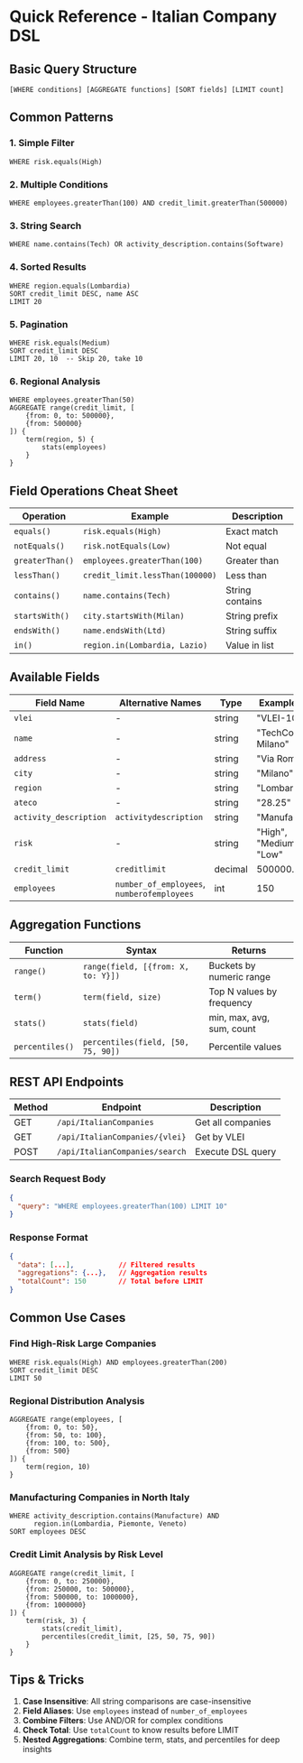 # Quick Reference - Italian Company DSL

## Basic Query Structure
```
[WHERE conditions] [AGGREGATE functions] [SORT fields] [LIMIT count]
```

## Common Patterns

### 1. Simple Filter
```dsl
WHERE risk.equals(High)
```

### 2. Multiple Conditions
```dsl
WHERE employees.greaterThan(100) AND credit_limit.greaterThan(500000)
```

### 3. String Search
```dsl
WHERE name.contains(Tech) OR activity_description.contains(Software)
```

### 4. Sorted Results
```dsl
WHERE region.equals(Lombardia)
SORT credit_limit DESC, name ASC
LIMIT 20
```

### 5. Pagination
```dsl
WHERE risk.equals(Medium)
SORT credit_limit DESC
LIMIT 20, 10  -- Skip 20, take 10
```

### 6. Regional Analysis
```dsl
WHERE employees.greaterThan(50)
AGGREGATE range(credit_limit, [
    {from: 0, to: 500000},
    {from: 500000}
]) {
    term(region, 5) {
        stats(employees)
    }
}
```

## Field Operations Cheat Sheet

| Operation | Example | Description |
|-----------|---------|-------------|
| `equals()` | `risk.equals(High)` | Exact match |
| `notEquals()` | `risk.notEquals(Low)` | Not equal |
| `greaterThan()` | `employees.greaterThan(100)` | Greater than |
| `lessThan()` | `credit_limit.lessThan(100000)` | Less than |
| `contains()` | `name.contains(Tech)` | String contains |
| `startsWith()` | `city.startsWith(Milan)` | String prefix |
| `endsWith()` | `name.endsWith(Ltd)` | String suffix |
| `in()` | `region.in(Lombardia, Lazio)` | Value in list |

## Available Fields

| Field Name | Alternative Names | Type | Example Value |
|------------|-------------------|------|---------------|
| `vlei` | - | string | "VLEI-100000" |
| `name` | - | string | "TechCorp Milano" |
| `address` | - | string | "Via Roma 123" |
| `city` | - | string | "Milano" |
| `region` | - | string | "Lombardia" |
| `ateco` | - | string | "28.25" |
| `activity_description` | `activitydescription` | string | "Manufacture..." |
| `risk` | - | string | "High", "Medium", "Low" |
| `credit_limit` | `creditlimit` | decimal | 500000.00 |
| `employees` | `number_of_employees`, `numberofemployees` | int | 150 |

## Aggregation Functions

| Function | Syntax | Returns |
|----------|--------|---------|
| `range()` | `range(field, [{from: X, to: Y}])` | Buckets by numeric range |
| `term()` | `term(field, size)` | Top N values by frequency |
| `stats()` | `stats(field)` | min, max, avg, sum, count |
| `percentiles()` | `percentiles(field, [50, 75, 90])` | Percentile values |

## REST API Endpoints

| Method | Endpoint | Description |
|--------|----------|-------------|
| GET | `/api/ItalianCompanies` | Get all companies |
| GET | `/api/ItalianCompanies/{vlei}` | Get by VLEI |
| POST | `/api/ItalianCompanies/search` | Execute DSL query |

### Search Request Body
```json
{
  "query": "WHERE employees.greaterThan(100) LIMIT 10"
}
```

### Response Format
```json
{
  "data": [...],           // Filtered results
  "aggregations": {...},   // Aggregation results
  "totalCount": 150        // Total before LIMIT
}
```

## Common Use Cases

### Find High-Risk Large Companies
```dsl
WHERE risk.equals(High) AND employees.greaterThan(200)
SORT credit_limit DESC
LIMIT 50
```

### Regional Distribution Analysis
```dsl
AGGREGATE range(employees, [
    {from: 0, to: 50},
    {from: 50, to: 100},
    {from: 100, to: 500},
    {from: 500}
]) {
    term(region, 10)
}
```

### Manufacturing Companies in North Italy
```dsl
WHERE activity_description.contains(Manufacture) AND
      region.in(Lombardia, Piemonte, Veneto)
SORT employees DESC
```

### Credit Limit Analysis by Risk Level
```dsl
AGGREGATE range(credit_limit, [
    {from: 0, to: 250000},
    {from: 250000, to: 500000},
    {from: 500000, to: 1000000},
    {from: 1000000}
]) {
    term(risk, 3) {
        stats(credit_limit),
        percentiles(credit_limit, [25, 50, 75, 90])
    }
}
```

## Tips & Tricks

1. **Case Insensitive**: All string comparisons are case-insensitive
2. **Field Aliases**: Use `employees` instead of `number_of_employees`
3. **Combine Filters**: Use AND/OR for complex conditions
4. **Check Total**: Use `totalCount` to know results before LIMIT
5. **Nested Aggregations**: Combine term, stats, and percentiles for deep insights
